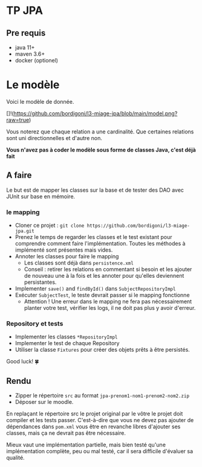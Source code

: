 # TP JPA

## Pre requis

* java 11+
* maven 3.6+
* docker (optionel)

# Le modèle

Voici le modèle de donnée.

[]!(https://github.com/bordigoni/l3-miage-jpa/blob/main/model.png?raw=true)

Vous noterez que chaque relation a une cardinalité. Que certaines relations sont uni directionnelles et d'autre non.

**Vous n'avez pas à coder le modèle sous forme de classes Java, c'est déjà fait** 

## A faire

Le but est de mapper les classes sur la base et de tester des DAO avec JUnit sur base en mémoire.

### le mapping
* Cloner ce projet : `git clone https://github.com/bordigoni/l3-miage-jpa.git`
* Prenez le temps de regarder les classes et le test existant pour comprendre comment faire l'implémentation. Toutes les méthodes à implémenté sont présentes mais vides. 
* Annoter les classes pour faire le mapping 
  * Les classes sont déjà dans `persistence.xml`
  * Conseil : retirer les relations en commentant si besoin et les ajouter de nouveau une à la fois et les annoter pour qu'elles deviennent persistantes. 
* Implementer `save()` and `findById()` dans `SubjectRepositoryImpl`
* Exécuter `SubjectTest`, le teste devrait passer si le mapping fonctionne
  * Attention ! Une erreur dans le mapping ne fera pas nécessairement planter votre test, vérifier les logs, il ne doit pas plus y avoir d'erreur.

### Repository et tests
* Implementer les classes `*RepositoryImpl`
* Implementer le test de chaque Repository
* Utiliser la classe `Fixtures` pour créer des objets prêts à être persistés.

Good luck! 🍀

## Rendu

* Zipper le répertoire `src` au format `jpa-prenom1-nom1-prenom2-nom2.zip`
* Déposer sur le moodle.

En replaçant le répertoire src le projet original par le vôtre le projet doit compiler et les tests passer. 
C'est-à-dire que vous ne devez pas ajouter de dépendances dans `pom.xml` vous être en revanche libres d'ajouter ses classes, mais ça ne devrait pas être nécessaire.

Mieux vaut une implémentation partielle, mais bien testé qu'une implémentation complète, peu ou mal testé, car il sera difficile d'évaluer sa qualité. 
